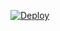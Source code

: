 <a href="https://heroku.com/deploy"> <img src="https://www.herokucdn.com/deploy/button.svg" alt="Deploy"></a>
